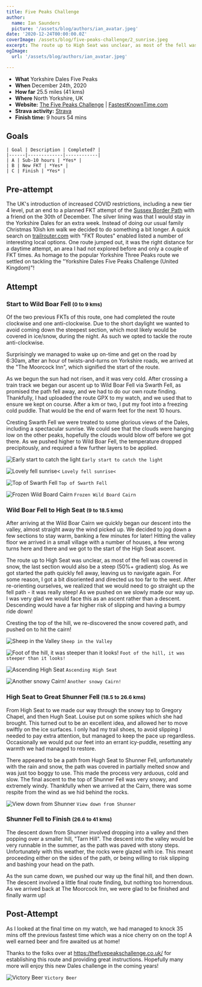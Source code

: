 ```yaml
---
title: Five Peaks Challenge
author:
  name: Ian Saunders
  picture: '/assets/blog/authors/ian_avatar.jpeg'
date: '2020-12-24T00:00:00.0Z'
coverImage: /assets/blog/five-peaks-challenge/2_sunrise.jpeg
excerpt: The route up to High Seat was unclear, as most of the fell was covered in snow, the last section would also be a steep (50%+ gradient) slog. 
ogImage:
  url: '/assets/blog/authors/ian_avatar.jpeg'

---
```

* **What** Yorkshire Dales Five Peaks
* **When** December 24th, 2020
* **How far** 25.5 miles (41 kms)
* **Where** North Yorkshire, UK
* **Website:** [The Five Peaks Challenge](https:/thefivepeakschallenge.co.uk/) | [FastestKnownTime.com](https:/fastestknowntime.com/route/yorkshire-dales-five-peaks-challenge-united-kingdom)
* **Strava activity:** [Strava](https:/www.strava.com/activities/4513599323/overview)
* **Finish time:** 9 hours 54 mins

## Goals
```
| Goal | Description | Completed? |
|------|-------------|------------|
| A | Sub-10 hours | *Yes* |
| B | New FKT | *Yes* |
| C | Finish | *Yes* |
```

## Pre-attempt

The UK's introduction of increased COVID restrictions, including a new tier 4 level, put an end to a planned FKT attempt of the [Sussex Border Path](https:/fastestknowntime.com/route/sussex-border-path-united-kingdom) with a friend on the 30th of December. The silver lining was that I would stay in the Yorkshire Dales for an extra week. Instead of doing our usual family Christmas 10ish km walk we decided to do something a bit longer. A quick search on [trailrouter.com](https:/trailrouter.com/) with "FKT Routes" enabled listed a number of interesting local options. One route jumped out, it was the right distance for a daytime attempt, an area I had not explored before and only a couple of FKT times. As homage to the popular Yorkshire Three Peaks route we settled on tackling the "Yorkshire Dales Five Peaks Challenge (United Kingdom)"!

## Attempt


### Start to Wild Boar Fell <small>(0 to 9 kms)</small>
Of the two previous FKTs of this route, one had completed the route clockwise and one anti-clockwise. Due to the short daylight we wanted to avoid coming down the steepest section, which most likely would be covered in ice/snow, during the night. As such we opted to tackle the route anti-clockwise.

Surprisingly we managed to wake up on-time and get on the road by 6:30am, after an hour of twists-and-turns on Yorkshire roads, we arrived at the "The Moorcock Inn", which signified the start of the route.

As we begun the sun had not risen, and it was very cold. After crossing a train track we began our ascent up to Wild Boar Fell via Swarth Fell, as promised the path fell away, and we had to do our own route finding. Thankfully, I had uploaded the route GPX to my watch, and we used that to ensure we kept on course. After a km or two, I put my foot into a freezing cold puddle. That would be the end of warm feet for the next 10 hours.

Cresting Swarth Fell we were treated to some glorious views of the Dales, including a spectacular sunrise. We could see that the clouds were hanging low on the other peaks, hopefully the clouds would blow off before we got there. As we pushed higher to Wild Boar Fell, the temperature dropped precipitously, and required a few further layers to be applied.

![Early start to catch the light](/assets/blog/five-peaks-challenge/1_start.jpeg)
`Early start to catch the light`

![Lovely fell sunrise<](/assets/blog/five-peaks-challenge/2_sunrise.jpeg)
`Lovely fell sunrise<`

![Top of Swarth Fell](/assets/blog/five-peaks-challenge/3_swarth_fell.jpeg)
`Top of Swarth Fell`

![Frozen Wild Board Cairn](/assets/blog/five-peaks-challenge/4_wild_boar.jpeg)
`Frozen Wild Board Cairn`


### Wild Boar Fell to High Seat <small>(9 to 18.5 kms)</small>
After arriving at the Wild Boar Cairn we quickly began our descent into the valley, almost straight away the wind picked up. We decided to jog down a few sections to stay warm, banking a few minutes for later! Hitting the valley floor we arrived in a small village with a number of houses, a few wrong turns here and there and we got to the start of the High Seat ascent.

The route up to High Seat was unclear, as most of the fell was covered in snow, the last section would also be a steep (50%+ gradient) slog. As we got started the path quickly fell away, leaving us to navigate again. For some reason, I got a bit disoriented and directed us too far to the west. After re-orienting ourselves, we realized that we would need to go straight up the fell path - it was really steep! As we pushed on we slowly made our way up. I was very glad we would face this as an ascent rather than a descent. Descending would have a far higher risk of slipping and having a bumpy ride down!

Cresting the top of the hill, we re-discovered the snow covered path, and pushed on to hit the cairn!

![Sheep in the Valley](/assets/blog/five-peaks-challenge/5_valley_1_sheep.jpeg)
`Sheep in the Valley`

![Foot of the hill, it was steeper than it looks!](/assets/blog/five-peaks-challenge/6_foot_of_high_seat.jpeg)
`Foot of the hill, it was steeper than it looks!`

![Ascending High Seat](/assets/blog/five-peaks-challenge/7_ascent_high_seat.jpeg)
`Ascending High Seat`

![Another snowy Cairn!](/assets/blog/five-peaks-challenge/8_high_seat.jpeg)
`Another snowy Cairn!`


### High Seat to Great Shunner Fell <small>(18.5 to 26.6 kms)</small>

From High Seat to we made our way through the snowy top to Gregory Chapel, and then Hugh Seat. Louise put on some spikes which she had brought. This turned out to be an excellent idea, and allowed her to move swiftly on the ice surfaces. I only had my trail shoes, to avoid slipping I needed to pay extra attention, but managed to keep the pace up regardless. Occasionally we would put our feet into an errant icy-puddle, resetting any warmth we had managed to restore.

There appeared to be a path from Hugh Seat to Shunner Fell, unfortunately with the rain and snow, the path was covered in partially melted snow and was just too boggy to use. This made the process very arduous, cold and slow. The final ascent to the top of Shunner Fell was very snowy, and extremely windy. Thankfully when we arrived at the Cairn, there was some respite from the wind as we hid behind the rocks. 

![View down from Shunner](/assets/blog/five-peaks-challenge/9_shunner_descent.jpeg)
`View down from Shunner`

### Shunner Fell to Finish <small>(26.6 to 41 kms)</small>

The descent down from Shunner involved dropping into a valley and then popping over a smaller hill, "Tarn Hill". The descent into the valley would be very runnable in the summer, as the path was paved with stony steps. Unfortunately with this weather, the rocks were glazed with ice. This meant proceeding either on the sides of the path, or being willing to risk slipping and bashing your head on the path. 

As the sun came down, we pushed our way up the final hill, and then down. The descent involved a little final route finding, but nothing too horrendous. As we arrived back at The Moorcock Inn, we were glad to be finished and finally warm up!


## Post-Attempt

As I looked at the final time on my watch, we had managed to knock 35 mins off the previous fastest time which was a nice cherry on on the top! A well earned beer and fire awaited us at home!

Thanks to the folks over at [https:/thefivepeakschallenge.co.uk/](https:/thefivepeakschallenge.co.uk/) for establishing this route and providing great instructions. Hopefully many more will enjoy this new Dales challenge in the coming years!


![Victory Beer](/assets/blog/five-peaks-challenge/10_victory_beer.jpeg)
`Victory Beer`
